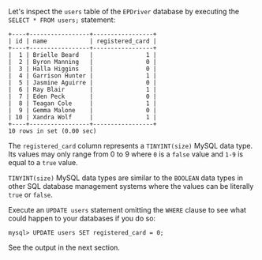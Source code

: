 Let's inspect the `users` table of the `EPDriver` database by executing the `SELECT * FROM users;` statement:

```
+----+-----------------+-----------------+
| id | name            | registered_card |
+----+-----------------+-----------------+
|  1 | Brielle Beard   |               1 |
|  2 | Byron Manning   |               0 |
|  3 | Halla Higgins   |               0 |
|  4 | Garrison Hunter |               1 |
|  5 | Jasmine Aguirre |               0 |
|  6 | Ray Blair       |               1 |
|  7 | Eden Peck       |               0 |
|  8 | Teagan Cole     |               1 |
|  9 | Gemma Malone    |               0 |
| 10 | Xandra Wolf     |               1 |
+----+-----------------+-----------------+
10 rows in set (0.00 sec)
```

The `registered_card` column represents a `TINYINT(size)` MySQL data type. Its values may only range from 0 to 9 where `0` is a `false` value and `1-9` is equal to a `true` value. 

`TINYINT(size)` MySQL data types are similar to the `BOOLEAN` data types in other SQL database management systems where the values can be literally `true` or `false`.

Execute an `UPDATE users` statement omitting the `WHERE` clause to see what could happen to your databases if you do so:

```
mysql> UPDATE users SET registered_card = 0;
```

See the output in the next section.